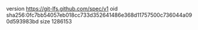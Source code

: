 version https://git-lfs.github.com/spec/v1
oid sha256:0fc7bb54057eb018cc733d352641486e368d11757500c736044a090d593983bd
size 1286153
